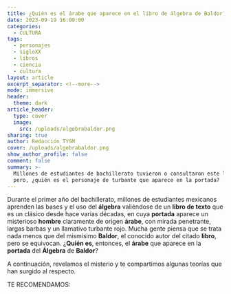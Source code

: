 ```yaml
---
title: ¿Quién es el árabe que aparece en el libro de álgebra de Baldor?
date: 2023-09-19 16:00:00
categories:
  - CULTURA
tags:
  - personajes
  - sigloXX
  - libros
  - ciencia
  - cultura
layout: article
excerpt_separator: <!--more-->
mode: immersive
header:
  theme: dark
article_header:
  type: cover
  image:
    src: /uploads/algebrabaldor.png
sharing: true
author: Redacción TYSM
cover: /uploads/algebrabaldor.png
show_author_profile: false
comment: false
summary: >-
  Millones de estudiantes de bachillerato tuvieron o consultaron este libro;
  pero, ¿quién es el personaje de turbante que aparece en la portada?
---
```

Durante el primer año del bachillerato, millones de estudiantes mexicanos aprenden las bases y el uso del **álgebra** valiéndose de un **libro de texto** que es un clásico desde hace varias décadas, en cuya **portada** aparece un misterioso **hombre** claramente de origen **árabe**, con mirada penetrante, largas barbas y un llamativo turbante rojo. Mucha gente piensa que se trata nada menos que del mismísimo **Baldor**, el conocido autor del citado **libro**, pero se equivocan. ¿**Quién es**, entonces, el **árabe** que aparece en la **portada** del **Álgebra** de **Baldor**?

A continuación, revelamos el misterio y te compartimos algunas teorías que han surgido al respecto.

TE RECOMENDAMOS:

&nbsp;